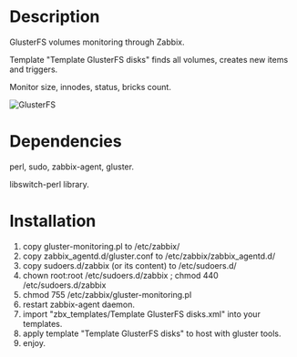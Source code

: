 # Description
GlusterFS volumes monitoring through Zabbix.

Template "Template GlusterFS disks" finds all volumes, creates new items and triggers.

Monitor size, innodes, status, bricks count.

![GlusterFS](https://user-images.githubusercontent.com/12905969/90630503-571a7e00-e24b-11ea-86cf-b1913bddf39c.png)

# Dependencies
perl, sudo, zabbix-agent, gluster.

libswitch-perl library.

Installation
============
1. copy gluster-monitoring.pl to /etc/zabbix/
2. copy zabbix_agentd.d/gluster.conf to /etc/zabbix/zabbix_agentd.d/
3. copy sudoers.d/zabbix (or its content) to /etc/sudoers.d/ 
4. chown root:root /etc/sudoers.d/zabbix ; chmod 440 /etc/sudoers.d/zabbix
5. chmod 755 /etc/zabbix/gluster-monitoring.pl
6. restart zabbix-agent daemon.
7. import "zbx_templates/Template GlusterFS disks.xml" into your templates.
8. apply template "Template GlusterFS disks" to host with gluster tools.
9. enjoy.
